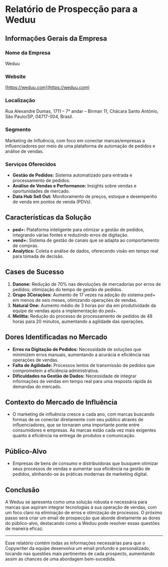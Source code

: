 # Relatório de Prospecção para a Weduu

## Informações Gerais da Empresa
### Nome da Empresa
Weduu

### Website
[https://weduu.com](https://weduu.com)

### Localização
Rua Alexandre Dumas, 1711 – 7° andar – Birman 11, Chácara Santo Antônio, São Paulo/SP, 04717-004, Brasil.

### Segmento
Marketing de Influência, com foco em conectar marcas/empresas a influenciadores por meio de uma plataforma de automação de pedidos e análise de vendas.

### Serviços Oferecidos
- **Gestão de Pedidos:** Sistema automatizado para entrada e processamento de pedidos.
- **Análise de Vendas e Performance:** Insights sobre vendas e oportunidades de mercado.
- **Data Hub Sell Out:** Monitoramento de preços, estoque e desempenho de venda em pontos de venda (PDVs).

## Características da Solução
- **ped+:** Plataforma inteligente para otimizar a gestão de pedidos, integrando várias fontes e reduzindo erros de digitação.
- **vend+:** Sistema de gestão de canais que se adapta ao comportamento de compras.
- **Analytics:** Coleta e análise de dados, oferecendo visão em tempo real para tomada de decisão.

## Cases de Sucesso
1. **Danone:** Redução de 70% nas devoluções de mercadorias por erros de pedidos; otimização do tempo de gestão de pedidos.
2. **Grupo 3Corações:** Aumento de 17 vezes na adoção do sistema ped+ em menos de seis meses, otimizando operações de vendas.
3. **Natural One:** Aumento médio de 3 horas por dia em produtividade da equipe de vendas após a implementação do ped+.
4. **Melitta:** Redução do processo de processamento de pedidos de 48 horas para 20 minutos, aumentando a agilidade das operações.

## Dores Identificadas no Mercado
- **Erros na Digitação de Pedidos:** Necessidade de soluções que minimizem erros manuais, aumentando a acurácia e eficiência nas operações de vendas.
- **Falta de Agilidade:** Processos lentos de transmissão de pedidos que comprometem a eficiência administrativa.
- **Dificuldades na Gestão de Dados:** Necessidade de integrar informações de vendas em tempo real para uma resposta rápida às demandas do mercado.

## Contexto do Mercado de Influência
- O marketing de influência cresce a cada ano, com marcas buscando formas de se conectar diretamente com seu público através de influenciadores, que se tornaram uma importante ponte entre consumidores e empresas. As marcas estão cada vez mais exigentes quanto à eficiência na entrega de produtos e comunicação.

## Público-Alvo
- Empresas de bens de consumo e distribuidoras que busquem otimizar seus processos de vendas e aumentar sua eficiência na gestão de pedidos, alinhando-se às práticas modernas de marketing digital.

## Conclusão
A Weduu se apresenta como uma solução robusta e necessária para marcas que aspiram integrar tecnologias à sua operação de vendas, com um foco claro na eliminação de erros e otimização de processos. O próximo passo será criar um email de prospecção que aborde diretamente as dores do público-alvo, destacando como a Weduu pode resolver essas questões de maneira eficaz.

---

Esse relatório contém todas as informações necessárias para que o Copywriter da equipe desenvolva um email profundo e personalizado, tocando nas questões mais pertinentes de cada prospecto, aumentando assim as chances de uma abordagem bem-sucedida.
